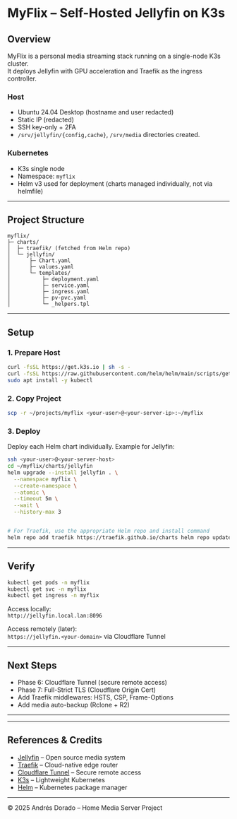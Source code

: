 # MyFlix – Self-Hosted Jellyfin on K3s

## Overview

MyFlix is a personal media streaming stack running on a single-node K3s cluster.  
It deploys Jellyfin with GPU acceleration and Traefik as the ingress controller.

### Host

- Ubuntu 24.04 Desktop (hostname and user redacted)
- Static IP (redacted)
- SSH key-only + 2FA
- `/srv/jellyfin/{config,cache}`, `/srv/media` directories created.

### Kubernetes

- K3s single node
- Namespace: `myflix`
- Helm v3 used for deployment (charts managed individually, not via helmfile)

---

## Project Structure

```
myflix/
├─ charts/
│  ├─ traefik/ (fetched from Helm repo)
│  └─ jellyfin/
│      ├─ Chart.yaml
│      ├─ values.yaml
│      └─ templates/
│          ├─ deployment.yaml
│          ├─ service.yaml
│          ├─ ingress.yaml
│          ├─ pv-pvc.yaml
│          └─ _helpers.tpl
```

---

## Setup

### 1. Prepare Host

```bash
curl -fsSL https://get.k3s.io | sh -s -
curl -fsSL https://raw.githubusercontent.com/helm/helm/main/scripts/get-helm-3 | bash
sudo apt install -y kubectl
```

### 2. Copy Project

```bash
scp -r ~/projects/myflix <your-user>@<your-server-ip>:~/myflix
```

### 3. Deploy

Deploy each Helm chart individually. Example for Jellyfin:

```bash
ssh <your-user>@<your-server-host>
cd ~/myflix/charts/jellyfin
helm upgrade --install jellyfin . \
  --namespace myflix \
  --create-namespace \
  --atomic \
  --timeout 5m \
  --wait \
  --history-max 3


# For Traefik, use the appropriate Helm repo and install command
helm repo add traefik https://traefik.github.io/charts helm repo update helm install traefik traefik/traefik \ --namespace kube-system \ --set service.type=ClusterIP \ --set ingressClass.enabled=true \ --set ingressClass.isDefaultClass=true
```

---

## Verify

```bash
kubectl get pods -n myflix
kubectl get svc -n myflix
kubectl get ingress -n myflix
```

Access locally:  
`http://jellyfin.local.lan:8096`

Access remotely (later):  
`https://jellyfin.<your-domain>` via Cloudflare Tunnel

---

## Next Steps

- Phase 6: Cloudflare Tunnel (secure remote access)
- Phase 7: Full-Strict TLS (Cloudflare Origin Cert)
- Add Traefik middlewares: HSTS, CSP, Frame-Options
- Add media auto-backup (Rclone + R2)

---

---

## References & Credits

- [Jellyfin](https://jellyfin.org/) – Open source media system
- [Traefik](https://traefik.io/) – Cloud-native edge router
- [Cloudflare Tunnel](https://developers.cloudflare.com/cloudflare-one/connections/connect-apps/) – Secure remote access
- [K3s](https://k3s.io/) – Lightweight Kubernetes
- [Helm](https://helm.sh/) – Kubernetes package manager

---

© 2025 Andrés Dorado – Home Media Server Project
